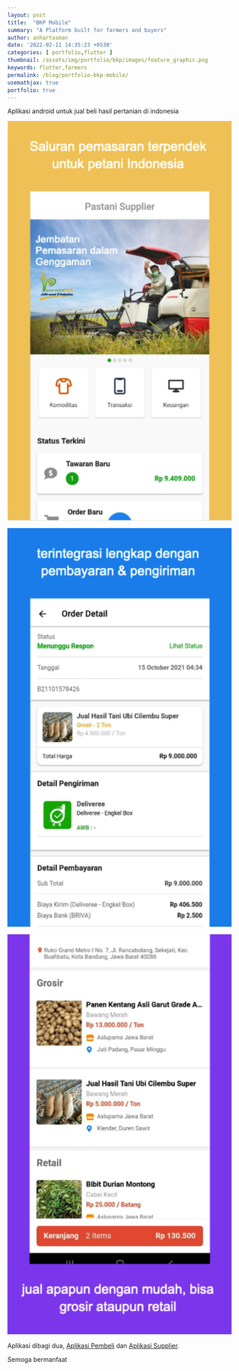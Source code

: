 ```yaml
---
layout: post
title:  "BKP Mobile"
summary: "A Platform built for farmers and buyers"
author: anhartasman
date: '2022-02-11 14:35:23 +0530'
categories: [ portfolio,flutter ]
thumbnail: /assets/img/portfolio/bkp/images/feature_graphic.png
keywords: flutter,farmers
permalink: /blog/portfolio-bkp-mobile/
usemathjax: true
portfolio: true 
---
```

Aplikasi android untuk jual beli hasil pertanian di indonesia

![Gambar 1](/assets/img/portfolio/bkp/images/passupsc-1.png "Gambar 1")

![Gambar 2](/assets/img/portfolio/bkp/images/passupsc-2.png "Gambar 2")

![Gambar 3](/assets/img/portfolio/bkp/images/passupsc-3.png "Gambar 3")

Aplikasi dibagi dua, [Aplikasi Pembeli](https://play.google.com/store/apps/details?id=com.bkp.pastani) dan [Aplikasi Supplier](https://play.google.com/store/apps/details?id=com.bkp.sislog_supplier).

Semoga bermanfaat